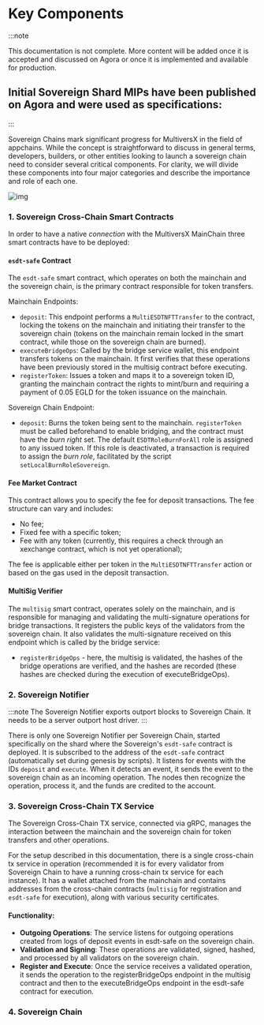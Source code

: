 # Key Components

:::note

This documentation is not complete. More content will be added once it is accepted and discussed on Agora or once it is implemented and available for production.

Initial Sovereign Shard MIPs have been published on Agora and were used as specifications:
- 

:::

Sovereign Chains mark significant progress for MultiversX in the field of appchains. While the concept is straightforward to discuss in general terms, developers, builders, or other entities looking to launch a sovereign chain need to consider several critical components. For clarity, we will divide these components into four major categories and describe the importance and role of each one.

![img](/sovereign/sovereign-1.png)


### **1. Sovereign Cross-Chain Smart Contracts**

In order to have a native *connection* with the MultiversX MainChain three smart contracts have to be deployed:

#### **```esdt-safe``` Contract**

The ```esdt-safe``` smart contract, which operates on both the mainchain and the sovereign chain, is the primary contract responsible for token transfers.

Mainchain Endpoints:

- ```deposit```: This endpoint performs a ```MultiESDTNFTTransfer``` to the contract, locking the tokens on the mainchain and initiating their transfer to the sovereign chain (tokens on the mainchain remain locked in the smart contract, while those on the sovereign chain are burned).
- ```executeBridgeOps```: Called by the bridge service wallet, this endpoint transfers tokens on the mainchain. It first verifies that these operations have been previously stored in the multisig contract before executing.
- ```registerToken```: Issues a token and maps it to a sovereign token ID, granting the mainchain contract the rights to mint/burn and requiring a payment of 0.05 EGLD for the token issuance on the mainchain.

Sovereign Chain Endpoint:

- ```deposit```: Burns the token being sent to the mainchain. `registerToken` must be called beforehand to enable bridging, and the contract must have the *burn right* set. The default `ESDTRoleBurnForAll` role is assigned to any issued token. If this role is deactivated, a transaction is required to assign the *burn role*, facilitated by the script `setLocalBurnRoleSovereign`.

#### **Fee Market Contract**

This contract allows you to specify the fee for deposit transactions. The fee structure can vary and includes:
- No fee;
- Fixed fee with a specific token;
- Fee with any token (currently, this requires a check through an xexchange contract, which is not yet operational);

The fee is applicable either per token in the `MultiESDTNFTTransfer` action or based on the gas used in the deposit transaction.

#### **MultiSig Verifier**

The `multisig` smart contract, operates solely on the mainchain, and is responsible for managing and validating the multi-signature operations for bridge transactions. It registers the public keys of the validators from the sovereign chain. It also validates the multi-signature received on this endpoint which is called by the bridge service:
- `registerBridgeOps` - here, the multisig is validated, the hashes of the bridge operations are verified, and the hashes are recorded (these hashes are checked during the execution of executeBridgeOps).

### **2. Sovereign Notifier**

:::note
The Sovereign Notifier exports outport blocks to Sovereign Chain. It needs to be a server outport host driver.
:::

There is only one Sovereign Notifier per Sovereign Chain, started specifically on the shard where the Sovereign's `esdt-safe` contract is deployed. It is subscribed to the address of the `esdt-safe` contract (automatically set during genesis by scripts). It listens for events with the IDs `deposit` and `execute`. When it detects an event, it sends the event to the sovereign chain as an incoming operation. The nodes then recognize the operation, process it, and the funds are credited to the account.

### **3. Sovereign Cross-Chain TX Service**

The Sovereign Cross-Chain TX service, connected via gRPC, manages the interaction between the mainchain and the sovereign chain for token transfers and other operations.

For the setup described in this documentation, there is a single cross-chain tx service in operation (recommended it is for every validator from Sovereign Chain to have a running cross-chain tx service for each instance). It has a wallet attached from the mainchain and contains addresses from the cross-chain contracts (`multisig` for registration and `esdt-safe` for execution), along with various security certificates.

#### Functionality:
- **Outgoing Operations**: The service listens for outgoing operations created from logs of deposit events in esdt-safe on the sovereign chain.
- **Validation and Signing**: These operations are validated, signed, hashed, and processed by all validators on the sovereign chain.
- **Register and Execute**: Once the service receives a validated operation, it sends the operation to the registerBridgeOps endpoint in the multisig contract and then to the executeBridgeOps endpoint in the esdt-safe contract for execution.

### **4. Sovereign Chain**




